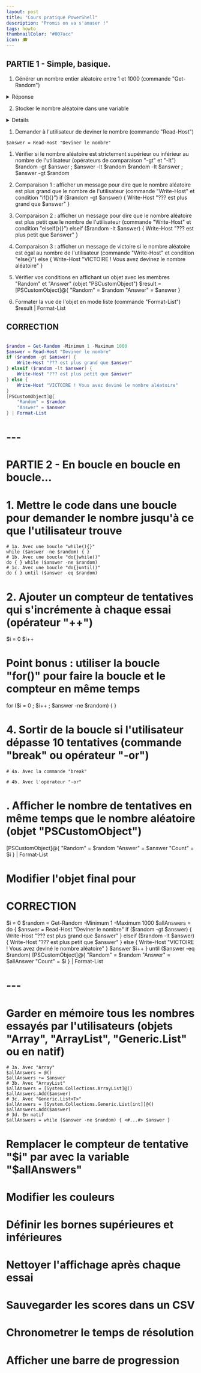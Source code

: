 ```yaml
---
layout: post
title: "Cours pratique PowerShell"
description: "Promis on va s'amuser !"
tags: howto
thumbnailColor: "#007acc"
icon: 🎓
---
```


## PARTIE 1 - Simple, basique.

1. Générer un nombre entier aléatoire entre 1 et 1000 (commande "Get-Random")

<details>
    <summary>Réponse</summary>
`Get-Random -Minimum 1 -Maximum 1000`
</details>

2. Stocker le nombre aléatoire dans une variable

<details>
`$random = Get-Random -Minimum 1 -Maximum 1000`
</details>

1. Demander à l'utilisateur de deviner le nombre (commande "Read-Host")

`$answer = Read-Host "Deviner le nombre"`

1. Vérifier si le nombre aléatoire est strictement supérieur ou inférieur au nombre de l'utilisateur (opérateurs de comparaison "-gt" et "-lt")
$random -gt $answer ; $answer -lt $random
$random -lt $answer ; $answer -gt $random

5. Comparaison 1 : afficher un message pour dire que le nombre aléatoire est plus grand que le nombre de l'utilisateur (commande "Write-Host" et condition "if(){}")
if ($random -gt $answer) { Write-Host "??? est plus grand que $answer" }

6. Comparaison 2 : afficher un message pour dire que le nombre aléatoire est plus petit que le nombre de l'utilisateur (commande "Write-Host" et condition "elseif(){}")
elseif ($random -lt $answer) { Write-Host "??? est plus petit que $answer" }

7. Comparaison 3 : afficher un message de victoire si le nombre aléatoire est égal au nombre de l'utilisateur (commande "Write-Host" et condition "else{}")
else { Write-Host "VICTOIRE ! Vous avez devinez le nombre aléatoire" }

8. Vérifier vos conditions en affichant un objet avec les membres "Random" et "Answer" (objet "PSCustomObject")
$result = [PSCustomObject]@{
    "Random" = $random
    "Answer" = $answer
}

9. Formater la vue de l'objet en mode liste (commande "Format-List")
$result | Format-List

## CORRECTION 

```powershell

$random = Get-Random -Minimum 1 -Maximum 1000
$answer = Read-Host "Deviner le nombre"
if ($random -gt $answer) { 
    Write-Host "??? est plus grand que $answer"
} elseif ($random -lt $answer) {
    Write-Host "??? est plus petit que $answer"
} else {
    Write-Host "VICTOIRE ! Vous avez deviné le nombre aléatoire"
}
[PSCustomObject]@{
    "Random" = $random
    "Answer" = $answer
} | Format-List

```

# ---

# PARTIE 2 - En boucle en boucle en boucle...

# 1. Mettre le code dans une boucle pour demander le nombre jusqu'à ce que l'utilisateur trouve
    # 1a. Avec une boucle "while(){}"
    while ($answer -ne $random) { }
    # 1b. Avec une boucle "do{}while()"
    do { } while ($answer -ne $random)
    # 1c. Avec une boucle "do{}until()"
    do { } until ($answer -eq $random)

# 2. Ajouter un compteur de tentatives qui s'incrémente à chaque essai (opérateur "++")
$i = 0
$i++

# Point bonus : utiliser la boucle "for()" pour faire la boucle et le compteur en même temps
for ($i = 0 ; $i++ ; $answer -ne $random) { }

# 4. Sortir de la boucle si l'utilisateur dépasse 10 tentatives (commande "break" ou opérateur "-or")
    # 4a. Avec la commande "break"

    # 4b. Avec l'opérateur "-or"


# . Afficher le nombre de tentatives en même temps que le nombre aléatoire (objet "PSCustomObject")
[PSCustomObject]@{
    "Random" = $random
    "Answer" = $answer
    "Count"  = $i
} | Format-List

# Modifier l'objet final pour 


# CORRECTION
$i = 0
$random = Get-Random -Minimum 1 -Maximum 1000
$allAnswers = do {
    $answer = Read-Host "Deviner le nombre"
    if ($random -gt $answer) { 
        Write-Host "??? est plus grand que $answer"
    } elseif ($random -lt $answer) {
        Write-Host "??? est plus petit que $answer"
    } else {
        Write-Host "VICTOIRE ! Vous avez deviné le nombre aléatoire"
    }
    $answer
    $i++
} until ($answer -eq $random)
[PSCustomObject]@{
    "Random"  = $random
    "Answer" = $allAnswer
    "Count"   = $i
} | Format-List


# ---

# Garder en mémoire tous les nombres essayés par l'utilisateurs (objets "Array", "ArrayList", "Generic.List<T>" ou en natif)
    # 3a. Avec "Array"
    $allAnswers = @()
    $allAnswers += $answer
    # 3b. Avec "ArrayList"
    $allAnswers = [System.Collections.ArrayList]@()
    $allAnswers.Add($answer)
    # 3c. Avec "Generic.List<T>"
    $allAnswers = [System.Collections.Generic.List[int]]@()
    $allAnswers.Add($answer)
    # 3d. En natif
    $allAnswers = while ($answer -ne $random) { <#...#> $answer }

# Remplacer le compteur de tentative "$i" par avec la variable "$allAnswers"

# Modifier les couleurs

# Définir les bornes supérieures et inférieures

# Nettoyer l'affichage après chaque essai

# Sauvegarder les scores dans un CSV

# Chronometrer le temps de résolution

# Afficher une barre de progression


